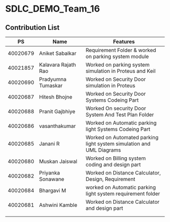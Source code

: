 # SDLC_DEMO_Team_16

## Contribution List
|  PS    | Name          |      Features                  |
|---     |---            |---                             |
| 40020679 | Aniket Sabalkar | Requirement Folder & worked on parking system module |
|  40021857| Kalavara Rajath Rao | Worked on parking system simulation in Proteus and Keil |
| 40020690 | Pradyumna Tumaskar | Worked on Security Door simulation in Proteus |  
| 40020687 | Hitesh Bhojne | Worked on Security Door Systems Codeing Part |
| 40020688 | Pranit Gajbhiye | Worked On security Door System And Test Plan Folder
| 40020686 | vasanthakumar | Worked on Automatic parking light Systems Codeing Part|
| 40020685 | Janani R| Worked on Automated parking light system simulation and UML Diagrams|
| 40020680 | Muskan Jaiswal | Worked on Billing system coding and design part |
| 40020682 | Priyanka Sonawane| Worked on Distance Calculator, Design, Requirement |
| 40020684 | Bhargavi M |worked on Automatic parking light system requirement folder |
| 40020681 | Ashwini Kamble | Worked on Distance Calculator and design part |
|  |
|  | 
